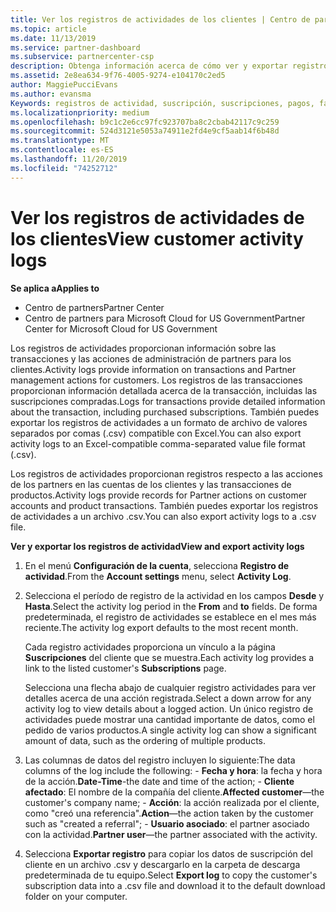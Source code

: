 ```yaml
---
title: Ver los registros de actividades de los clientes | Centro de partners
ms.topic: article
ms.date: 11/13/2019
ms.service: partner-dashboard
ms.subservice: partnercenter-csp
description: Obtenga información acerca de cómo ver y exportar registros de actividad para obtener información sobre las transacciones de cuentas de clientes y otras actividades de administración de asociados relacionadas con el cliente.
ms.assetid: 2e8ea634-9f76-4005-9274-e104170c2ed5
author: MaggiePucciEvans
ms.author: evansma
Keywords: registros de actividad, suscripción, suscripciones, pagos, facturación, transacciones
ms.localizationpriority: medium
ms.openlocfilehash: b9c1c2e6cc97fc923707ba8c2cbab42117c9c259
ms.sourcegitcommit: 524d3121e5053a74911e2fd4e9cf5aab14f6b48d
ms.translationtype: MT
ms.contentlocale: es-ES
ms.lasthandoff: 11/20/2019
ms.locfileid: "74252712"
---
```

# <a name="view-customer-activity-logs"></a><span data-ttu-id="c3a8d-104">Ver los registros de actividades de los clientes</span><span class="sxs-lookup"><span data-stu-id="c3a8d-104">View customer activity logs</span></span>

<span data-ttu-id="c3a8d-105">**Se aplica a**</span><span class="sxs-lookup"><span data-stu-id="c3a8d-105">**Applies to**</span></span>

-  <span data-ttu-id="c3a8d-106">Centro de partners</span><span class="sxs-lookup"><span data-stu-id="c3a8d-106">Partner Center</span></span>
-  <span data-ttu-id="c3a8d-107">Centro de partners para Microsoft Cloud for US Government</span><span class="sxs-lookup"><span data-stu-id="c3a8d-107">Partner Center for Microsoft Cloud for US Government</span></span>


<span data-ttu-id="c3a8d-108">Los registros de actividades proporcionan información sobre las transacciones y las acciones de administración de partners para los clientes.</span><span class="sxs-lookup"><span data-stu-id="c3a8d-108">Activity logs provide information on transactions and Partner management actions for customers.</span></span> <span data-ttu-id="c3a8d-109">Los registros de las transacciones proporcionan información detallada acerca de la transacción, incluidas las suscripciones compradas.</span><span class="sxs-lookup"><span data-stu-id="c3a8d-109">Logs for transactions provide detailed information about the transaction, including purchased subscriptions.</span></span> <span data-ttu-id="c3a8d-110">También puedes exportar los registros de actividades a un formato de archivo de valores separados por comas (.csv) compatible con Excel.</span><span class="sxs-lookup"><span data-stu-id="c3a8d-110">You can also export activity logs to an Excel-compatible comma-separated value file format (.csv).</span></span>

<span data-ttu-id="c3a8d-111">Los registros de actividades proporcionan registros respecto a las acciones de los partners en las cuentas de los clientes y las transacciones de productos.</span><span class="sxs-lookup"><span data-stu-id="c3a8d-111">Activity logs provide records for Partner actions on customer accounts and product transactions.</span></span> <span data-ttu-id="c3a8d-112">También puedes exportar los registros de actividades a un archivo .csv.</span><span class="sxs-lookup"><span data-stu-id="c3a8d-112">You can also export activity logs to a .csv file.</span></span>

<span data-ttu-id="c3a8d-113">**Ver y exportar los registros de actividad**</span><span class="sxs-lookup"><span data-stu-id="c3a8d-113">**View and export activity logs**</span></span>

1.  <span data-ttu-id="c3a8d-114">En el menú **Configuración de la cuenta**, selecciona **Registro de actividad**.</span><span class="sxs-lookup"><span data-stu-id="c3a8d-114">From the **Account settings** menu, select **Activity Log**.</span></span>
2.  <span data-ttu-id="c3a8d-115">Selecciona el período de registro de la actividad en los campos **Desde** y **Hasta**.</span><span class="sxs-lookup"><span data-stu-id="c3a8d-115">Select the activity log period in the **From** and **to** fields.</span></span> <span data-ttu-id="c3a8d-116">De forma predeterminada, el registro de actividades se establece en el mes más reciente.</span><span class="sxs-lookup"><span data-stu-id="c3a8d-116">The activity log export defaults to the most recent month.</span></span>

    <span data-ttu-id="c3a8d-117">Cada registro actividades proporciona un vínculo a la página **Suscripciones** del cliente que se muestra.</span><span class="sxs-lookup"><span data-stu-id="c3a8d-117">Each activity log provides a link to the listed customer's **Subscriptions** page.</span></span>

    <span data-ttu-id="c3a8d-118">Selecciona una flecha abajo de cualquier registro actividades para ver detalles acerca de una acción registrada.</span><span class="sxs-lookup"><span data-stu-id="c3a8d-118">Select a down arrow for any activity log to view details about a logged action.</span></span> <span data-ttu-id="c3a8d-119">Un único registro de actividades puede mostrar una cantidad importante de datos, como el pedido de varios productos.</span><span class="sxs-lookup"><span data-stu-id="c3a8d-119">A single activity log can show a significant amount of data, such as the ordering of multiple products.</span></span>

3.   <span data-ttu-id="c3a8d-120">Las columnas de datos del registro incluyen lo siguiente:</span><span class="sxs-lookup"><span data-stu-id="c3a8d-120">The data columns of the log include the following:</span></span>
    -   <span data-ttu-id="c3a8d-121">**Fecha y hora**: la fecha y hora de la acción.</span><span class="sxs-lookup"><span data-stu-id="c3a8d-121">**Date-Time**-the date and time of the action;</span></span>
    -   <span data-ttu-id="c3a8d-122">**Cliente afectado**: El nombre de la compañía del cliente.</span><span class="sxs-lookup"><span data-stu-id="c3a8d-122">**Affected customer**—the customer's company name;</span></span>
    -   <span data-ttu-id="c3a8d-123">**Acción**: la acción realizada por el cliente, como "creó una referencia".</span><span class="sxs-lookup"><span data-stu-id="c3a8d-123">**Action**—the action taken by the customer such as "created a referral";</span></span>
    -   <span data-ttu-id="c3a8d-124">**Usuario asociado**: el partner asociado con la actividad.</span><span class="sxs-lookup"><span data-stu-id="c3a8d-124">**Partner user**—the partner associated with the activity.</span></span>

4.  <span data-ttu-id="c3a8d-125">Selecciona **Exportar registro** para copiar los datos de suscripción del cliente en un archivo .csv y descargarlo en la carpeta de descarga predeterminada de tu equipo.</span><span class="sxs-lookup"><span data-stu-id="c3a8d-125">Select **Export log** to copy the customer's subscription data into a .csv file and download it to the default download folder on your computer.</span></span>
    
 

 



